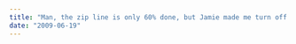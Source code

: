 ```yaml
---
title: "Man, the zip line is only 60% done, but Jamie made me turn off the work lights (afraid the neighbors might call the cops)"
date: "2009-06-19"
---
```


<div class="content">
</div>
